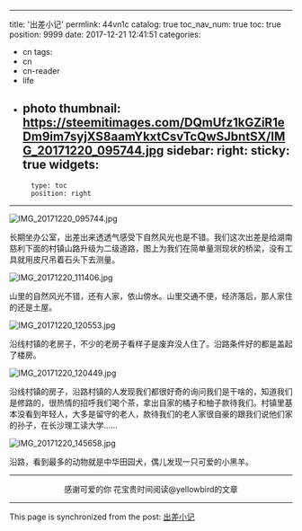 
---
title: '出差小记'
permlink: 44vn1c
catalog: true
toc_nav_num: true
toc: true
position: 9999
date: 2017-12-21 12:41:51
categories:
- cn
tags:
- cn
- cn-reader
- life
- photo
thumbnail: https://steemitimages.com/DQmUfz1kGZiR1eDm9im7syjXS8aamYkxtCsvTcQwSJbntSX/IMG_20171220_095744.jpg
sidebar:
    right:
        sticky: true
widgets:
    -
        type: toc
        position: right
---


![IMG_20171220_095744.jpg](https://steemitimages.com/DQmUfz1kGZiR1eDm9im7syjXS8aamYkxtCsvTcQwSJbntSX/IMG_20171220_095744.jpg)

长期坐办公室，出差出来透透气感受下自然风光也是不错。我们这次出差是给湖南慈利下面的村镇山路升级为二级道路，图上为我们在简单量测现状的桥梁，没有工具就用皮尺吊着石头下去测量。

![IMG_20171220_111406.jpg](https://steemitimages.com/DQmbDkRVEwhTaCCDozfZMgTqDei7sJGwzBetDo8PRrh6bDd/IMG_20171220_111406.jpg)

山里的自然风光不错，还有人家，依山傍水。山里交通不便，经济落后，那人家住的还是土屋。

![IMG_20171220_120553.jpg](https://steemitimages.com/DQmYvCk3pMXQ6okYFSCnsrhDdxwFi6CDroA6dQjberstCeP/IMG_20171220_120553.jpg)

沿线村镇的老房子，不少的老房子看样子是废弃没人住了。沿路条件好的都是盖起了楼房。

![IMG_20171220_120449.jpg](https://steemitimages.com/DQmf3zHtYpqxLx3CVcaYvHgxinrobsGMzUvaakx8zxNtCqF/IMG_20171220_120449.jpg)

沿线村镇的房子，沿路村镇的人发现我们都很好奇的询问我们是干啥的，知道我们是修路的，很热情的招呼我们喝个茶，拿出自家的橘子和柚子款待我们。村镇里基本没看到年轻人，大多是留守的老人，款待我们的老人家很自豪的跟我们说他们家的孙子，在长沙理工读大学......

![IMG_20171220_145658.jpg](https://steemitimages.com/DQmTTYBcstXrzAChdwdSzm1Qeo1serXqsBAmNGqeMiC4rZK/IMG_20171220_145658.jpg)

沿路，看到最多的动物就是中华田园犬，偶儿发现一只可爱的小黑羊。

---

<center>感谢可爱的你
花宝贵时间阅读@yellowbird的文章</center>

- - -

This page is synchronized from the post: [出差小记](https://steemit.com/@yellowbird/44vn1c)
